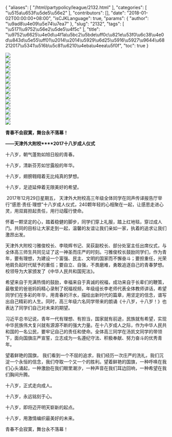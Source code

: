 {
    "aliases": [
        "/html/partypolicy/league/2132.html"
    ],
    "categories": [
        "\u515a\u653f\u5de5\u56e2"
    ],
    "contributors": [],
    "date": "2018-01-02T00:00:00+08:00",
    "isCJKLanguage": true,
    "params": {
        "author": "\u9ad8\u4e09\u5e74\u7ea7"
    },
    "slug": "2132",
    "tags": [
        "\u5171\u9752\u56e2\u5de5\u4f5c"
    ],
    "title": "\u9752\u6625\u4e0d\u4f1a\u5bc2\u5bde\uff0c\u821e\u53f0\u6c38\u4e0d\u843d\u5e55\uff01\u2014\u2014\u5929\u6d25\u5916\u5927\u9644\u68212017\u5341\u516b\u5c81\u6210\u4eba\u4eea\u5f0f",
    "toc": true
}


<img
    src="http://tfls.tj.edu.cn/images/180102/7-1P102105SY18.jpg"
    style="display:block;margin-left:auto;margin-right:auto;"
    decoding="async"
    fetchpriority="auto"
    loading="lazy"
/>
<img
    src="http://tfls.tj.edu.cn/images/180102/7-1P102105S94D.jpg"
    style="display:block;margin-left:auto;margin-right:auto;"
    decoding="async"
    fetchpriority="auto"
    loading="lazy"
/>
<img
    src="http://tfls.tj.edu.cn/images/180102/7-1P102105S94Q.jpg"
    style="display:block;margin-left:auto;margin-right:auto;"
    decoding="async"
    fetchpriority="auto"
    loading="lazy"
/>
<img
    src="http://tfls.tj.edu.cn/images/180102/7-1P102105T0352.jpg"
    style="display:block;margin-left:auto;margin-right:auto;"
    decoding="async"
    fetchpriority="auto"
    loading="lazy"
/>
<img
    src="http://tfls.tj.edu.cn/images/180102/7-1P102105T0911.jpg"
    style="display:block;margin-left:auto;margin-right:auto;"
    decoding="async"
    fetchpriority="auto"
    loading="lazy"
/>
<img
    src="http://tfls.tj.edu.cn/images/180102/7-1P102105T1I4.jpg"
    style="display:block;margin-left:auto;margin-right:auto;"
    decoding="async"
    fetchpriority="auto"
    loading="lazy"
/>
<img
    src="http://tfls.tj.edu.cn/images/180102/7-1P102105T1A3.jpg"
    style="display:block;margin-left:auto;margin-right:auto;"
    decoding="async"
    fetchpriority="auto"
    loading="lazy"
/>
<img
    src="http://tfls.tj.edu.cn/images/180102/7-1P102105T2Q8.jpg"
    style="display:block;margin-left:auto;margin-right:auto;"
    decoding="async"
    fetchpriority="auto"
    loading="lazy"
/>
<img
    src="http://tfls.tj.edu.cn/images/180102/7-1P102105T2430.jpg"
    style="display:block;margin-left:auto;margin-right:auto;"
    decoding="async"
    fetchpriority="auto"
    loading="lazy"
/>
<img
    src="http://tfls.tj.edu.cn/images/180102/7-1P102105T3149.jpg"
    style="display:block;margin-left:auto;margin-right:auto;"
    decoding="async"
    fetchpriority="auto"
    loading="lazy"
/>
<img
    src="http://tfls.tj.edu.cn/images/180102/7-1P102105T3Z1.jpg"
    style="display:block;margin-left:auto;margin-right:auto;"
    decoding="async"
    fetchpriority="auto"
    loading="lazy"
/>
<img
    src="http://tfls.tj.edu.cn/images/180102/7-1P102105T5K3.jpg"
    style="display:block;margin-left:auto;margin-right:auto;"
    decoding="async"
    fetchpriority="auto"
    loading="lazy"
/>
<img
    src="http://tfls.tj.edu.cn/images/180102/7-1P102105T52K.jpg"
    style="display:block;margin-left:auto;margin-right:auto;"
    decoding="async"
    fetchpriority="auto"
    loading="lazy"
/>
<img
    src="http://tfls.tj.edu.cn/images/180102/7-1P102105T6294.jpg"
    style="display:block;margin-left:auto;margin-right:auto;"
    decoding="async"
    fetchpriority="auto"
    loading="lazy"
/>







**青春不会寂寞，舞台永不落幕！**




**——天津外大附校****2017十八岁成人仪式**









十八岁，朝气蓬勃如旭日般的青春。




十八岁，清新芬芳如甘露般的年华。




十八岁，翅膀翱翔着无比纯真的梦想。




十八岁，足迹延伸着无限美好的希望。




 2017年12月29日星期五， 天津外大附校高三年级全体同学在同声传译报告厅举行“感恩·责任·理想”十八岁成人仪式，240颗年轻的心相聚在一起，让感恩走进心灵，用双肩担起责任，用行动履行使命。  




怀着一颗坚定的心，踏着稳健的脚步，同学们穿上礼服，踏上红地毯，穿过成人门。共同的目标让大家走到一起，温馨的友谊让我们亲如一家，执着的追求让我们激昂出发。




天津外大附校刁雅俊校长、李晓辉书记、吴荻副校长、部分处室主任出席仪式，与全体高三师生共同见证了这一神圣而庄严的时刻。刁雅俊校长鼓励同学们，作为青年，要有理想，为建设一个富强、民主、文明的国家而不懈奋斗；要担重任，光荣地肩负起时代赋予的重任；要自立、自强，不畏磨难，勇敢追逐自己的青春梦想。校领导为大家颁发了《中华人民共和国宪法》。




希望来自于充满热情的鼓励，幸福来自于真诚的祝福，成功来自于长辈们的鞭策，最敬爱的爸爸妈妈精心录制了祝福视频，年级组长李老师代表全体教师讲话，希望同学们在多彩的年华，用青春的汗水，描绘出新时代的篇章，用坚定的信念，谱写出自己精彩的人生。同时，高三年级六名同学带来的朗诵《十八岁，十八岁！》也表达了同学们自己对未来的期望。




习近平总书记说，青年一代有理想、有担当，国家就有前途，民族就有希望，实现中华民族伟大复兴就有源源不断的强大力量。在十八岁成人之际，作为中华人民共和国的一名公民，要牢记自己的责任和使命。全体高三同学在汤凯文同学的带领下，面向国旗庄严宣誓，立志成为一名遵纪守法、积极奉献、努力奋斗的优秀青年。




望着鲜艳的国旗， 我们看到一个不屈的追求，我们经历一次庄严的洗礼，我们沉淀一个永恒的信念，我们夺取一个又一个的胜利。望着鲜艳的国旗，一种呼唤在我们心头涌起，一种激励在我们眼里潮汐，一种声音在我们耳边回响，一种希望在我们胸间升腾。




十八岁，正式走向成人。




十八岁，永远铭刻于心。




十八岁，即将迈开明天崭新的起点。




十八岁，用激情编织最美好的未来。




青春不会寂寞，舞台永不落幕！




  



